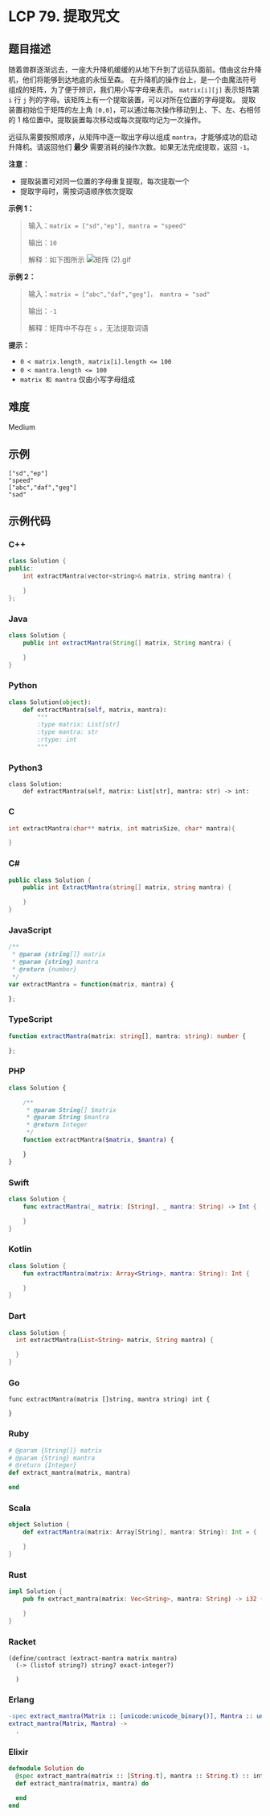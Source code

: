 # LCP 79. 提取咒文

## 题目描述

随着兽群逐渐远去，一座大升降机缓缓的从地下升到了远征队面前。借由这台升降机，他们将能够到达地底的永恒至森。
在升降机的操作台上，是一个由魔法符号组成的矩阵，为了便于辨识，我们用小写字母来表示。 `matrix[i][j]` 表示矩阵第 `i` 行 `j` 列的字母。该矩阵上有一个提取装置，可以对所在位置的字母提取。
提取装置初始位于矩阵的左上角 `[0,0]`，可以通过每次操作移动到上、下、左、右相邻的 1 格位置中。提取装置每次移动或每次提取均记为一次操作。

远征队需要按照顺序，从矩阵中逐一取出字母以组成 `mantra`，才能够成功的启动升降机。请返回他们 **最少** 需要消耗的操作次数。如果无法完成提取，返回 `-1`。

**注意：**
- 提取装置可对同一位置的字母重复提取，每次提取一个
- 提取字母时，需按词语顺序依次提取

**示例 1：**
>输入：`matrix = ["sd","ep"], mantra = "speed"`
>
>输出：`10`
>
>解释：如下图所示
![矩阵 (2).gif](https://pic.leetcode-cn.com/1646288670-OTlvAl-%E7%9F%A9%E9%98%B5%20\(2\).gif)

**示例 2：**
>输入：`matrix = ["abc","daf","geg"]， mantra = "sad"`
>
>输出：`-1`
>
>解释：矩阵中不存在 `s` ，无法提取词语

**提示：**
- `0 < matrix.length, matrix[i].length <= 100`
- `0 < mantra.length <= 100`
- `matrix 和 mantra` 仅由小写字母组成

## 难度

Medium

## 示例

```
["sd","ep"]
"speed"
["abc","daf","geg"]
"sad"
```

## 示例代码

### C++

```cpp
class Solution {
public:
    int extractMantra(vector<string>& matrix, string mantra) {

    }
};
```

### Java

```java
class Solution {
    public int extractMantra(String[] matrix, String mantra) {

    }
}
```

### Python

```python
class Solution(object):
    def extractMantra(self, matrix, mantra):
        """
        :type matrix: List[str]
        :type mantra: str
        :rtype: int
        """
```

### Python3

```python3
class Solution:
    def extractMantra(self, matrix: List[str], mantra: str) -> int:
```

### C

```c
int extractMantra(char** matrix, int matrixSize, char* mantra){

}
```

### C#

```csharp
public class Solution {
    public int ExtractMantra(string[] matrix, string mantra) {

    }
}
```

### JavaScript

```javascript
/**
 * @param {string[]} matrix
 * @param {string} mantra
 * @return {number}
 */
var extractMantra = function(matrix, mantra) {

};
```

### TypeScript

```typescript
function extractMantra(matrix: string[], mantra: string): number {

};
```

### PHP

```php
class Solution {

    /**
     * @param String[] $matrix
     * @param String $mantra
     * @return Integer
     */
    function extractMantra($matrix, $mantra) {

    }
}
```

### Swift

```swift
class Solution {
    func extractMantra(_ matrix: [String], _ mantra: String) -> Int {

    }
}
```

### Kotlin

```kotlin
class Solution {
    fun extractMantra(matrix: Array<String>, mantra: String): Int {

    }
}
```

### Dart

```dart
class Solution {
  int extractMantra(List<String> matrix, String mantra) {

  }
}
```

### Go

```golang
func extractMantra(matrix []string, mantra string) int {

}
```

### Ruby

```ruby
# @param {String[]} matrix
# @param {String} mantra
# @return {Integer}
def extract_mantra(matrix, mantra)

end
```

### Scala

```scala
object Solution {
    def extractMantra(matrix: Array[String], mantra: String): Int = {

    }
}
```

### Rust

```rust
impl Solution {
    pub fn extract_mantra(matrix: Vec<String>, mantra: String) -> i32 {

    }
}
```

### Racket

```racket
(define/contract (extract-mantra matrix mantra)
  (-> (listof string?) string? exact-integer?)

  )
```

### Erlang

```erlang
-spec extract_mantra(Matrix :: [unicode:unicode_binary()], Mantra :: unicode:unicode_binary()) -> integer().
extract_mantra(Matrix, Mantra) ->
  .
```

### Elixir

```elixir
defmodule Solution do
  @spec extract_mantra(matrix :: [String.t], mantra :: String.t) :: integer
  def extract_mantra(matrix, mantra) do

  end
end
```

